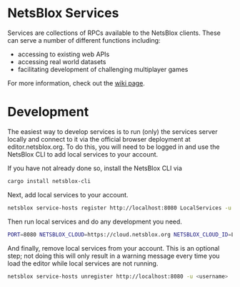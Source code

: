 # NetsBlox Services

Services are collections of RPCs available to the NetsBlox clients. These can
serve a number of different functions including:

- accessing to existing web APIs
- accessing real world datasets
- facilitating development of challenging multiplayer games

For more information, check out the
[wiki page](https://github.com/NetsBlox/NetsBlox/wiki/Services-Overview).

# Development

The easiest way to develop services is to run (only) the services server locally and connect to it via the official browser deployment at editor.netsblox.org.
To do this, you will need to be logged in and use the NetsBlox CLI to add local services to your account.

If you have not already done so, install the NetsBlox CLI via

```bash
cargo install netsblox-cli
```

Next, add local services to your account.
```bash
netsblox service-hosts register http://localhost:8080 LocalServices -u <username>
```

Then run local services and do any development you need.
```bash
PORT=8080 NETSBLOX_CLOUD=https://cloud.netsblox.org NETSBLOX_CLOUD_ID=LocalServices NETSBLOX_CLOUD_SECRET=SuperSecret npm start
```

And finally, remove local services from your account.
This is an optional step; not doing this will only result in a warning message every time you load the editor while local services are not running.
```bash
netsblox service-hosts unregister http://localhost:8080 -u <username>
```

